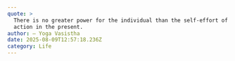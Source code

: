 ```yaml
---
quote: >
  There is no greater power for the individual than the self-effort of right
  action in the present.
author: — Yoga Vasistha
date: 2025-08-09T12:57:18.236Z
category: Life
---
```

